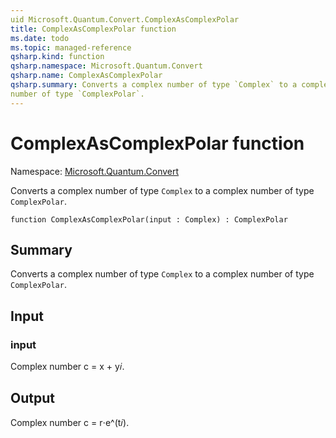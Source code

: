 ```yaml
---
uid Microsoft.Quantum.Convert.ComplexAsComplexPolar
title: ComplexAsComplexPolar function
ms.date: todo
ms.topic: managed-reference
qsharp.kind: function
qsharp.namespace: Microsoft.Quantum.Convert
qsharp.name: ComplexAsComplexPolar
qsharp.summary: Converts a complex number of type `Complex` to a complex
number of type `ComplexPolar`.
---
```


# ComplexAsComplexPolar function

Namespace: [Microsoft.Quantum.Convert](xref:Microsoft.Quantum.Convert)

Converts a complex number of type `Complex` to a complex
number of type `ComplexPolar`.
```qsharp
function ComplexAsComplexPolar(input : Complex) : ComplexPolar
```

## Summary
Converts a complex number of type `Complex` to a complex
number of type `ComplexPolar`.

## Input
### input
Complex number c = x + y𝑖.

## Output
Complex number c = r⋅e^(t𝑖).
